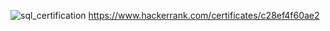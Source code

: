 

![sql_certification](https://github.com/dannyr122/CSC-33600/assets/159511270/7da3517b-813b-47f8-9162-824db61c2e85)
https://www.hackerrank.com/certificates/c28ef4f60ae2 
